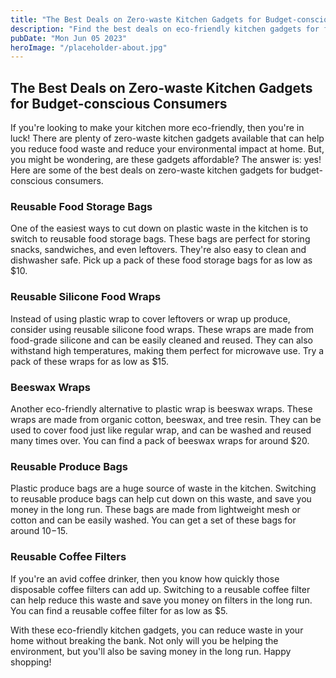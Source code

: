 ```yaml
---
title: "The Best Deals on Zero-waste Kitchen Gadgets for Budget-conscious Consumers"
description: "Find the best deals on eco-friendly kitchen gadgets for frugal shoppers. Discover how you can reduce waste and save money in the long run."
pubDate: "Mon Jun 05 2023"
heroImage: "/placeholder-about.jpg"
---
```


## The Best Deals on Zero-waste Kitchen Gadgets for Budget-conscious Consumers

If you&#39;re looking to make your kitchen more eco-friendly, then you&#39;re in luck! There are plenty of zero-waste kitchen gadgets available that can help you reduce food waste and reduce your environmental impact at home. But, you might be wondering, are these gadgets affordable? The answer is: yes! Here are some of the best deals on zero-waste kitchen gadgets for budget-conscious consumers.

### Reusable Food Storage Bags

One of the easiest ways to cut down on plastic waste in the kitchen is to switch to reusable food storage bags. These bags are perfect for storing snacks, sandwiches, and even leftovers. They&#39;re also easy to clean and dishwasher safe. Pick up a pack of these food storage bags for as low as $10.

### Reusable Silicone Food Wraps

Instead of using plastic wrap to cover leftovers or wrap up produce, consider using reusable silicone food wraps. These wraps are made from food-grade silicone and can be easily cleaned and reused. They can also withstand high temperatures, making them perfect for microwave use. Try a pack of these wraps for as low as $15.

### Beeswax Wraps

Another eco-friendly alternative to plastic wrap is beeswax wraps. These wraps are made from organic cotton, beeswax, and tree resin. They can be used to cover food just like regular wrap, and can be washed and reused many times over. You can find a pack of beeswax wraps for around $20.

### Reusable Produce Bags

Plastic produce bags are a huge source of waste in the kitchen. Switching to reusable produce bags can help cut down on this waste, and save you money in the long run. These bags are made from lightweight mesh or cotton and can be easily washed. You can get a set of these bags for around $10-$15.

### Reusable Coffee Filters

If you&#39;re an avid coffee drinker, then you know how quickly those disposable coffee filters can add up. Switching to a reusable coffee filter can help reduce this waste and save you money on filters in the long run. You can find a reusable coffee filter for as low as $5.

With these eco-friendly kitchen gadgets, you can reduce waste in your home without breaking the bank. Not only will you be helping the environment, but you&#39;ll also be saving money in the long run. Happy shopping!